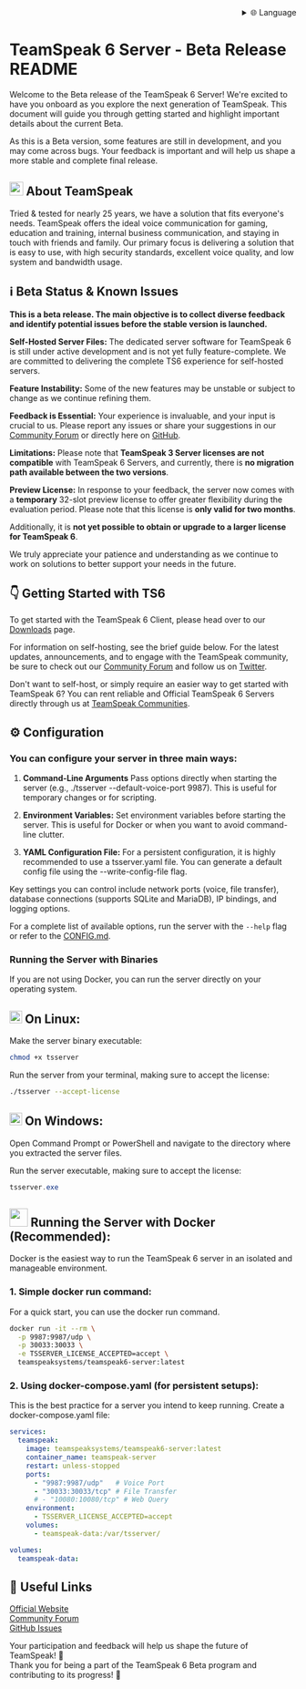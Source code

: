 
<div align="right">
  <details>
    <summary >🌐 Language</summary>
    <div>
      <div align="right">
        <p><a href="https://openaitx.github.io/view.html?user=teamspeak&project=teamspeak6-server&lang=en">English</a></p>
        <p><a href="https://openaitx.github.io/view.html?user=teamspeak&project=teamspeak6-server&lang=zh-CN">简体中文</a></p>
        <p><a href="https://openaitx.github.io/view.html?user=teamspeak&project=teamspeak6-server&lang=zh-TW">繁體中文</a></p>
        <p><a href="https://openaitx.github.io/view.html?user=teamspeak&project=teamspeak6-server&lang=ja">日本語</a></p>
        <p><a href="https://openaitx.github.io/view.html?user=teamspeak&project=teamspeak6-server&lang=ko">한국어</a></p>
        <p><a href="https://openaitx.github.io/view.html?user=teamspeak&project=teamspeak6-server&lang=hi">हिन्दी</a></p>
        <p><a href="https://openaitx.github.io/view.html?user=teamspeak&project=teamspeak6-server&lang=th">ไทย</a></p>
        <p><a href="https://openaitx.github.io/view.html?user=teamspeak&project=teamspeak6-server&lang=fr">Français</a></p>
        <p><a href="https://openaitx.github.io/view.html?user=teamspeak&project=teamspeak6-server&lang=de">Deutsch</a></p>
        <p><a href="https://openaitx.github.io/view.html?user=teamspeak&project=teamspeak6-server&lang=es">Español</a></p>
        <p><a href="https://openaitx.github.io/view.html?user=teamspeak&project=teamspeak6-server&lang=it">Itapano</a></p>
        <p><a href="https://openaitx.github.io/view.html?user=teamspeak&project=teamspeak6-server&lang=ru">Русский</a></p>
        <p><a href="https://openaitx.github.io/view.html?user=teamspeak&project=teamspeak6-server&lang=pt">Português</a></p>
        <p><a href="https://openaitx.github.io/view.html?user=teamspeak&project=teamspeak6-server&lang=nl">Nederlands</a></p>
        <p><a href="https://openaitx.github.io/view.html?user=teamspeak&project=teamspeak6-server&lang=pl">Polski</a></p>
        <p><a href="https://openaitx.github.io/view.html?user=teamspeak&project=teamspeak6-server&lang=ar">العربية</a></p>
        <p><a href="https://openaitx.github.io/view.html?user=teamspeak&project=teamspeak6-server&lang=fa">فارسی</a></p>
        <p><a href="https://openaitx.github.io/view.html?user=teamspeak&project=teamspeak6-server&lang=tr">Türkçe</a></p>
        <p><a href="https://openaitx.github.io/view.html?user=teamspeak&project=teamspeak6-server&lang=vi">Tiếng Việt</a></p>
        <p><a href="https://openaitx.github.io/view.html?user=teamspeak&project=teamspeak6-server&lang=id">Bahasa Indonesia</a></p>
      </div>
    </div>
  </details>
</div>

# TeamSpeak 6 Server - Beta Release README

Welcome to the Beta release of the TeamSpeak 6 Server! We're excited to have you onboard as you explore the next generation of TeamSpeak. This document will guide you through getting started and highlight important details about the current Beta.

As this is a Beta version, some features are still in development, and you may come across bugs. Your feedback is important and will help us shape a more stable and complete final release.

<h2><img width="24" src="/icons/teamspeak_blue.svg">&nbsp;About TeamSpeak</h2>

Tried & tested for nearly 25 years, we have a solution that fits everyone's needs. TeamSpeak offers the ideal voice communication for gaming, education and training, internal business communication, and staying in touch with friends and family. Our primary focus is delivering a solution that is easy to use, with high security standards, excellent voice quality, and low system and bandwidth usage.

## ℹ️ Beta Status & Known Issues
**This is a beta release. The main objective is to collect diverse feedback and identify potential issues before the stable version is launched.**

**Self-Hosted Server Files:** The dedicated server software for TeamSpeak 6 is still under active development and is not yet fully feature-complete. We are committed to delivering the complete TS6 experience for self-hosted servers.

**Feature Instability:** Some of the new features may be unstable or subject to change as we continue refining them.

**Feedback is Essential:** Your experience is invaluable, and your input is crucial to us. Please report any issues or share your suggestions in our [Community Forum](https://community.teamspeak.com/c/teamspeak-6-server/45) or directly here on [GitHub](https://github.com/teamspeak/teamspeak6-server/issues).

**Limitations:** Please note that **TeamSpeak 3 Server licenses are not compatible** with TeamSpeak 6 Servers, and currently, there is **no migration path available between the two versions**.

**Preview License:** In response to your feedback, the server now comes with a **temporary** 32-slot preview license to offer greater flexibility during the evaluation period. Please note that this license is **only valid for two months**.

Additionally, it is **not yet possible to obtain or upgrade to a larger license for TeamSpeak 6**.

We truly appreciate your patience and understanding as we continue to work on solutions to better support your needs in the future.

## 👇 Getting Started with TS6
To get started with the TeamSpeak 6 Client, please head over to our [Downloads](https://teamspeak.com/en/downloads/) page. 

For information on self-hosting, see the brief guide below. For the latest updates, announcements, and to engage with the TeamSpeak community, be sure to check out our [Community Forum](https://community.teamspeak.com/) and follow us on [Twitter](https://x.com/teamspeak).

Don't want to self-host, or simply require an easier way to get started with TeamSpeak 6? You can rent reliable and Official TeamSpeak 6 Servers directly through us at [TeamSpeak Communities](https://www.myteamspeak.com/communities).
## ⚙️ Configuration
### You can configure your server in three main ways:

1. **Command-Line Arguments** Pass options directly when starting the server (e.g., ./tsserver --default-voice-port 9987). This is useful for temporary changes or for scripting.

2. **Environment Variables:** Set environment variables before starting the server. This is useful for Docker or when you want to avoid command-line clutter.

3. **YAML Configuration File:** For a persistent configuration, it is highly recommended to use a tsserver.yaml file. You can generate a default config file using the --write-config-file flag.

Key settings you can control include network ports (voice, file transfer), database connections (supports SQLite and MariaDB), IP bindings, and logging options.

For a complete list of available options, run the server with the `--help` flag or refer to the [CONFIG.md](CONFIG.md).

### Running the Server with Binaries
If you are not using Docker, you can run the server directly on your operating system.

<h2><img width="22" src="/icons/linux.svg">&nbsp;On Linux:</h2>

Make the server binary executable:
```sh
chmod +x tsserver
```

Run the server from your terminal, making sure to accept the license:

```sh
./tsserver --accept-license
```

<h2><img width="22" src="/icons/windows.svg">&nbsp;On Windows:</h2>

Open Command Prompt or PowerShell and navigate to the directory where you extracted the server files.

Run the server executable, making sure to accept the license:
```powershell
tsserver.exe
```

<h2><img width="32" src="/icons/docker.svg">&nbsp;Running the Server with Docker (Recommended):</h2>
Docker is the easiest way to run the TeamSpeak 6 server in an isolated and manageable environment.

### 1. Simple docker run command:

For a quick start, you can use the docker run command.

```sh
docker run -it --rm \
  -p 9987:9987/udp \
  -p 30033:30033 \
  -e TSSERVER_LICENSE_ACCEPTED=accept \
  teamspeaksystems/teamspeak6-server:latest
```

### 2. Using docker-compose.yaml (for persistent setups):
This is the best practice for a server you intend to keep running. Create a docker-compose.yaml file:

```yaml
services:
  teamspeak:
    image: teamspeaksystems/teamspeak6-server:latest
    container_name: teamspeak-server
    restart: unless-stopped
    ports:
      - "9987:9987/udp"   # Voice Port
      - "30033:30033/tcp" # File Transfer
      # - "10080:10080/tcp" # Web Query
    environment:
      - TSSERVER_LICENSE_ACCEPTED=accept
    volumes:
      - teamspeak-data:/var/tsserver/

volumes:
  teamspeak-data:
```

## 🔗 Useful Links
[Official Website](https://teamspeak.com/en/)<br>
[Community Forum](https://community.teamspeak.com)<br>
[GitHub Issues](https://github.com/teamspeak/teamspeak6-server/issues)<br>

Your participation and feedback will help us shape the future of TeamSpeak! 💙<br>
Thank you for being a part of the TeamSpeak 6 Beta program and contributing to its progress! 🫡
